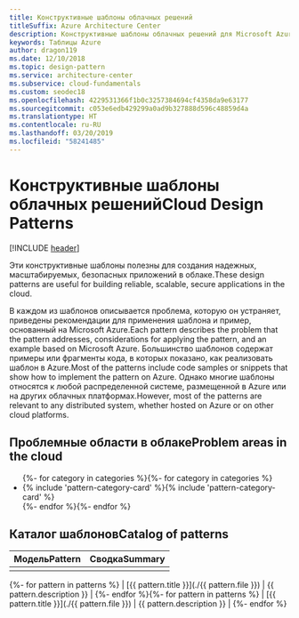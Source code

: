 ```yaml
---
title: Конструктивные шаблоны облачных решений
titleSuffix: Azure Architecture Center
description: Конструктивные шаблоны облачных решений для Microsoft Azure
keywords: Таблицы Azure
author: dragon119
ms.date: 12/10/2018
ms.topic: design-pattern
ms.service: architecture-center
ms.subservice: cloud-fundamentals
ms.custom: seodec18
ms.openlocfilehash: 4229531366f1b0c3257384694cf4358da9e63177
ms.sourcegitcommit: c053e6edb429299a0ad9b327888d596c48859d4a
ms.translationtype: HT
ms.contentlocale: ru-RU
ms.lasthandoff: 03/20/2019
ms.locfileid: "58241485"
---
```

# <a name="cloud-design-patterns"></a><span data-ttu-id="2fc0c-104">Конструктивные шаблоны облачных решений</span><span class="sxs-lookup"><span data-stu-id="2fc0c-104">Cloud Design Patterns</span></span>

[!INCLUDE [header](../../_includes/header.md)]

<span data-ttu-id="2fc0c-105">Эти конструктивные шаблоны полезны для создания надежных, масштабируемых, безопасных приложений в облаке.</span><span class="sxs-lookup"><span data-stu-id="2fc0c-105">These design patterns are useful for building reliable, scalable, secure applications in the cloud.</span></span>

<span data-ttu-id="2fc0c-106">В каждом из шаблонов описывается проблема, которую он устраняет, приведены рекомендации для применения шаблона и пример, основанный на Microsoft Azure.</span><span class="sxs-lookup"><span data-stu-id="2fc0c-106">Each pattern describes the problem that the pattern addresses, considerations for applying the pattern, and an example based on Microsoft Azure.</span></span> <span data-ttu-id="2fc0c-107">Большинство шаблонов содержат примеры или фрагменты кода, в которых показано, как реализовать шаблон в Azure.</span><span class="sxs-lookup"><span data-stu-id="2fc0c-107">Most of the patterns include code samples or snippets that show how to implement the pattern on Azure.</span></span> <span data-ttu-id="2fc0c-108">Однако многие шаблоны относятся к любой распределенной системе, размещенной в Azure или на других облачных платформах.</span><span class="sxs-lookup"><span data-stu-id="2fc0c-108">However, most of the patterns are relevant to any distributed system, whether hosted on Azure or on other cloud platforms.</span></span>

## <a name="problem-areas-in-the-cloud"></a><span data-ttu-id="2fc0c-109">Проблемные области в облаке</span><span class="sxs-lookup"><span data-stu-id="2fc0c-109">Problem areas in the cloud</span></span>

<!-- markdownlint-disable MD033 -->

<ul id="categories" class="panel">
<span data-ttu-id="2fc0c-110">{%- for category in categories %}</span><span class="sxs-lookup"><span data-stu-id="2fc0c-110">{%- for category in categories %}</span></span>
    <li>
    <span data-ttu-id="2fc0c-111">{% include 'pattern-category-card' %}</span><span class="sxs-lookup"><span data-stu-id="2fc0c-111">{% include 'pattern-category-card' %}</span></span>
    </li>
<span data-ttu-id="2fc0c-112">{%- endfor %}</span><span class="sxs-lookup"><span data-stu-id="2fc0c-112">{%- endfor %}</span></span>
</ul>

<!-- markdownlint-enable MD033 -->

## <a name="catalog-of-patterns"></a><span data-ttu-id="2fc0c-113">Каталог шаблонов</span><span class="sxs-lookup"><span data-stu-id="2fc0c-113">Catalog of patterns</span></span>

| <span data-ttu-id="2fc0c-114">Модель</span><span class="sxs-lookup"><span data-stu-id="2fc0c-114">Pattern</span></span> | <span data-ttu-id="2fc0c-115">Сводка</span><span class="sxs-lookup"><span data-stu-id="2fc0c-115">Summary</span></span> |
|---------|---------|
|         |         |

<span data-ttu-id="2fc0c-116">{%- for pattern in patterns %} | [{{ pattern.title }}](./{{ pattern.file }}) | {{ pattern.description }} | {%- endfor %}</span><span class="sxs-lookup"><span data-stu-id="2fc0c-116">{%- for pattern in patterns %} | [{{ pattern.title }}](./{{ pattern.file }}) | {{ pattern.description }} | {%- endfor %}</span></span>
